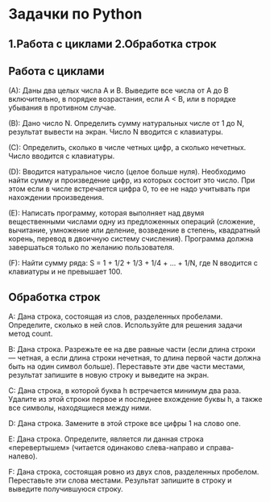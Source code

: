 # Задачки по Python

## 1.Работа с циклами 2.Обработка строк

## Работа с циклами
(А):  Даны два целых числа A и В. Выведите все числа от A до B включительно, в порядке возрастания, если A < B, или в порядке убывания в противном случае.

(B):  Дано число N. Определить сумму натуральных числе от 1 до N, результат вывести на экран. Число N вводится с клавиатуры.

(C):  Определить, сколько в числе четных цифр, а сколько нечетных. Число вводится с клавиатуры.

(D):  Вводится натуральное число (целое больше нуля). Необходимо найти сумму и произведение цифр, из которых состоит это число. При этом если в числе встречается цифра 0, то ее не надо учитывать при нахождении произведения.

(E):  Написать программу, которая выполняет над двумя вещественными числами одну из предложенных операций (сложение, вычитание, умножение или деление, возведение в степень, квадратный корень, перевод в двоичную систему счисления). Программа должна завершаться только по желанию пользователя.

(F):  Найти сумму ряда: S = 1 + 1/2 + 1/3 + 1/4 + … + 1/N, где N вводится с клавиатуры и не превышает 100.

## Обработка строк
A:   Дана строка, состоящая из слов, разделенных пробелами. Определите, сколько в ней слов. Используйте для решения задачи метод count.

B:   Дана строка. Разрежьте ее на две равные части (если длина строки — четная, а если длина строки нечетная, то длина первой части должна быть на один символ больше). Переставьте эти две части местами, результат запишите в новую строку и выведите на экран.

C:   Дана строка, в которой буква h встречается минимум два раза. Удалите из этой строки первое и последнее вхождение буквы h, а также все символы, находящиеся между ними.

D:   Дана строка. Замените в этой строке все цифры 1 на слово one.

E:    Дана строка. Определите, является ли данная строка «перевертышем» (читается одинаково слева-направо и справа-налево).

F:    Дана строка, состоящая ровно из двух слов, разделенных пробелом. Переставьте эти слова местами. Результат запишите в строку и выведите получившуюся строку.
